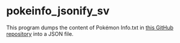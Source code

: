 # pokeinfo_jsonify_sv
This program dumps the content of Pokémon Info.txt in [this GitHub repository](https://github.com/Ruimusume/PMSV) into a JSON file.
